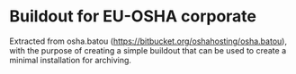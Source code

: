 Buildout for EU-OSHA corporate
==============================

Extracted from osha.batou (https://bitbucket.org/oshahosting/osha.batou), with the purpose of creating a simple buildout that can be used to create a minimal installation for archiving.

